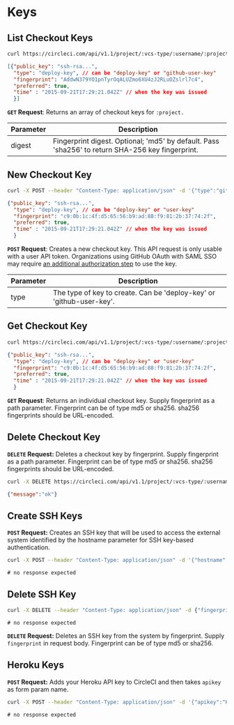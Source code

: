 # Keys

## List Checkout Keys

```sh
curl https://circleci.com/api/v1.1/project/:vcs-type/:username/:project/checkout-key?digest=sha256 -H "Circle-Token: <circle-token>"
```

```json
[{"public_key": "ssh-rsa...",
  "type": "deploy-key", // can be "deploy-key" or "github-user-key"
  "fingerprint": "AddwN379YO1pnTyrOqALUZmo6XU4zJ2RLuOZslrl7c4",
  "preferred": true,
  "time" : "2015-09-21T17:29:21.042Z" // when the key was issued
  }]
```

**`GET` Request**: Returns an array of checkout keys for `:project.`

Parameter | Description
------- | -------------
digest | Fingerprint digest. Optional; 'md5' by default. Pass 'sha256' to return SHA-256 key fingerprint.

## New Checkout Key

```sh
curl -X POST --header "Content-Type: application/json" -d '{"type":"github-user-key"}' https://circleci.com/api/v1.1/project/:vcs-type/:username/:project/checkout-key -H "Circle-Token: <circle-token>"
```

```json
{"public_key": "ssh-rsa...",
  "type": "deploy-key", // can be "deploy-key" or "user-key"
  "fingerprint": "c9:0b:1c:4f:d5:65:56:b9:ad:88:f9:81:2b:37:74:2f",
  "preferred": true,
  "time" : "2015-09-21T17:29:21.042Z" // when the key was issued
  }
```

**`POST` Request**: Creates a new checkout key. This API request is only usable with a user API token. Organizations using GitHub OAuth with SAML SSO may require [an additional authorization step](https://docs.github.com/en/enterprise-cloud@latest/authentication/authenticating-with-saml-single-sign-on/authorizing-an-ssh-key-for-use-with-saml-single-sign-on#authorizing-an-ssh-key) to use the key.

Parameter | Description
------- | -------------
type | The type of key to create. Can be 'deploy-key' or 'github-user-key'.


## Get Checkout Key

```sh
curl https://circleci.com/api/v1.1/project/:vcs-type/:username/:project/checkout-key/:fingerprint -H "Circle-Token: <circle-token>"
```

```json
{"public_key": "ssh-rsa...",
  "type": "deploy-key", // can be "deploy-key" or "user-key"
  "fingerprint": "c9:0b:1c:4f:d5:65:56:b9:ad:88:f9:81:2b:37:74:2f",
  "preferred": true,
  "time" : "2015-09-21T17:29:21.042Z" // when the key was issued
  }
```

**`GET` Request**: Returns an individual checkout key. Supply fingerprint as a path parameter. Fingerprint can be of type md5 or sha256. sha256 fingerprints should be URL-encoded.

## Delete Checkout Key

**`DELETE` Request:** Deletes a checkout key by fingerprint. Supply fingerprint as a path parameter. Fingerprint can be of type md5 or sha256. sha256 fingerprints should be URL-encoded.

```sh
curl -X DELETE https://circleci.com/api/v1.1/project/:vcs-type/:username/:project/checkout-key/:fingerprint -H "Circle-Token: <circle-token>"
```

```json
{"message":"ok"}
```

## Create SSH Keys

**`POST` Request:** Creates an SSH key that will be used to access the external system identified by the hostname parameter for SSH key-based authentication.

```sh
curl -X POST --header "Content-Type: application/json" -d '{"hostname":"hostname","private_key":"RSA private key"}' https://circleci.com/api/v1.1/project/:vcs-type/:username/:project/ssh-key -H "Circle-Token: <circle-token>"
```

```
# no response expected
```

## Delete SSH Key

```sh
curl -X DELETE --header "Content-Type: application/json" -d {"fingerprint":"Fingerprint", "hostname":"Hostname"} https://circleci.com/api/v1.1/project/:vcs-type/:username/:project/ssh-key -H "Circle-Token: <circle-token>"
```

```
# no response expected
```

**`DELETE` Request:** Deletes an SSH key from the system by fingerprint. Supply `fingerprint` in request body. Fingerprint can be of type md5 or sha256.


## Heroku Keys

**`POST` Request:** Adds your Heroku API key to CircleCI and then takes `apikey` as form param name.

```sh
curl -X POST --header "Content-Type: application/json" -d '{"apikey":"Heroku key"}' https://circleci.com/user/heroku-key -H "Circle-Token: <circle-token>"
```

```
# no response expected
```
